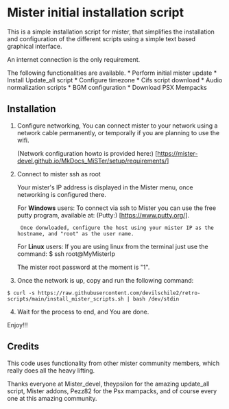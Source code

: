 # Mister initial installation script

This is a simple installation script for mister, that simplifies the installation and configuration of the different scripts using a simple text based graphical interface.

An internet connection is the only requirement.

The following functionalities are available.
    * Perform initial mister update
    * Install Update_all script
    * Configure timezone
    * Cifs script download
    * Audio normalization scripts
    * BGM configuration
    * Download PSX Mempacks

## Installation

1. Configure networking, 
    You can connect mister to your network using a network cable permanently, or temporally if you are planning to use the wifi.
    
    (Network configuration howto is provided here:) [https://mister-devel.github.io/MkDocs_MiSTer/setup/requirements/]

2. Connect to mister ssh as root 
    
    Your mister's IP address is displayed in the Mister menu, once networking is configured there.

    For **Windows** users:
        To connect via ssh to Mister you can use the free putty program, available at:
         (Putty:) [https://www.putty.org/].

        Once donwloaded, configure the host using your mister IP as the hostname, and "root" as the user name. 
        
    For **Linux** users: 
    If you are using linux from the terminal just use the command:
        $  ssh root@MyMisterIp
    
    The mister root password at the moment is "1".

3. Once the network is up, copy and run the following command:

```console
$ curl -s https://raw.githubusercontent.com/devilschile2/retro-scripts/main/install_mister_scripts.sh | bash /dev/stdin
```

4. Wait for the process to end, and You are done. 

Enjoy!!!


## Credits
This code uses functionality from other mister community members, which really does all the heavy lifting.

Thanks everyone at Mister_devel, theypsilon for the amazing update_all script, Mister addons, Pezz82 for the Psx mampacks, and of course every one at this amazing community.
 

